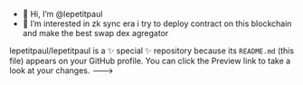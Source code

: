 - 👋 Hi, I’m @lepetitpaul
- 👀 I’m interested in zk sync era
i try to deploy contract on this blockchain and make the best swap dex agregator

lepetitpaul/lepetitpaul is a ✨ special ✨ repository because its `README.md` (this file) appears on your GitHub profile.
You can click the Preview link to take a look at your changes.
--->
